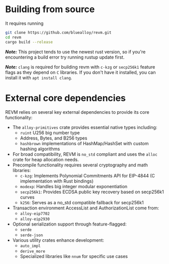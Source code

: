 # Building from source

It requires running
```bash
git clone https://github.com/bluealloy/revm.git
cd revm
cargo build --release
```

**_Note:_** This project tends to use the newest rust version, so if you're encountering a build error try running rustup update first.

**_Note:_** `clang` is required for building revm with `c-kzg` or `secp256k1` feature flags as they depend on `C` libraries. If you don't have it installed, you can install it with `apt install clang`.

# External core dependencies

REVM relies on several key external dependencies to provide its core functionality:

* The `alloy-primitives` crate provides essential native types including:
  - `ruint` U256 big number type
  - Address, Bytes, and B256 types
  - `hashbrown` implementations of HashMap/HashSet with custom hashing algorithms
* For broad compatibility, REVM is `no_std` compliant and uses the `alloc` crate for heap allocation needs.
* Precompile functionality requires several cryptography and math libraries:
  - `c-kzg`: Implements Polynomial Commitments API for EIP-4844 (C implementation with Rust bindings)
  - `modexp`: Handles big integer modular exponentiation
  - `secp256k1`: Provides ECDSA public key recovery based on secp256k1 curves
  - `k256`: Serves as a no_std compatible fallback for secp256k1
* Transaction environment AccessList and AuthorizationList come from:
  - `alloy-eip7702`
  - `alloy-eip2930`
* Optional serialization support through feature-flagged:
  - `serde`
  - `serde-json` 
* Various utility crates enhance development:
  - `auto_impl`
  - `derive_more`
  - Specialized libraries like `nnum` for specific use cases